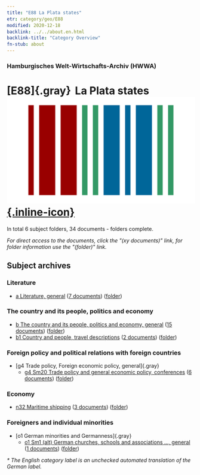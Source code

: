 ```yaml
---
title: "E88 La Plata states"
etr: category/geo/E88
modified: 2020-12-18
backlink: ../../about.en.html
backlink-title: "Category Overview"
fn-stub: about
---
```


### Hamburgisches Welt-Wirtschafts-Archiv (HWWA)
# [E88]{.gray}&#8201; La Plata states&#160; [![Wikidata item](/images/Wikidata-logo.svg){.inline-icon}](http://www.wikidata.org/entity/Q738144)





In total 6 subject folders, 34 documents - folders complete.

_For direct access to the documents, click the "(xy documents)" link, for folder information use the "(folder)" link._

## Subject archives



### Literature

- [a Literature, general](../../../subject/about.en.html#a) (<a href="https://dfg-viewer.de/show/?tx_dlf[id]=https://pm20.zbw.eu/mets/sh/1416xx/141693/1423xx/142393/public.mets.en.xml" target="_blank">7 documents</a>) ([folder](http://purl.org/pressemappe20/folder/sh/141693,142393))

### The country and its people, politics and economy

- [b The country and its people, politics and economy, general](../../../subject/about.en.html#b) (<a href="https://dfg-viewer.de/show/?tx_dlf[id]=https://pm20.zbw.eu/mets/sh/1416xx/141693/1441xx/144196/public.mets.en.xml" target="_blank">15 documents</a>) ([folder](http://purl.org/pressemappe20/folder/sh/141693,144196))
- [b1 Country and people, travel descriptions](../../../subject/about.en.html#b1) (<a href="https://dfg-viewer.de/show/?tx_dlf[id]=https://pm20.zbw.eu/mets/sh/1416xx/141693/1441xx/144197/public.mets.en.xml" target="_blank">2 documents</a>) ([folder](http://purl.org/pressemappe20/folder/sh/141693,144197))

### Foreign policy and political relations with foreign countries

- [g4 Trade policy, Foreign economic policy, general]{.gray}
  - [g4 Sm20 Trade policy and general economic policy, conferences](../../../subject/about.en.html#g4_Sm20) (<a href="https://dfg-viewer.de/show/?tx_dlf[id]=https://pm20.zbw.eu/mets/sh/1416xx/141693/1503xx/150373/public.mets.en.xml" target="_blank">6 documents</a>) ([folder](http://purl.org/pressemappe20/folder/sh/141693,150373))

### Economy

- [n32 Maritime shipping](../../../subject/about.en.html#n32) (<a href="https://dfg-viewer.de/show/?tx_dlf[id]=https://pm20.zbw.eu/mets/sh/1416xx/141693/1455xx/145567/public.mets.en.xml" target="_blank">3 documents</a>) ([folder](http://purl.org/pressemappe20/folder/sh/141693,145567))

### Foreigners and individual minorities

- [o1 German minorities and Germanness]{.gray}
  - [o1 Sm1 (alt) German churches, schools and associations ..., general](../../../subject/about.en.html#o1_Sm1_(alt)) (<a href="https://dfg-viewer.de/show/?tx_dlf[id]=https://pm20.zbw.eu/mets/sh/1416xx/141693/1459xx/145910/public.mets.en.xml" target="_blank">1 documents</a>) ([folder](http://purl.org/pressemappe20/folder/sh/141693,145910))


_* The English category label is an unchecked automated translation of the German label._

